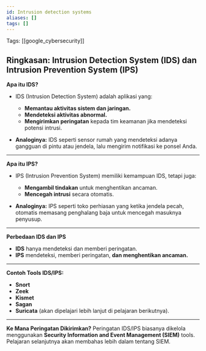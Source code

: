 ```yaml
---
id: Intrusion detection systems
aliases: []
tags: []
---
```


Tags: [[google_cybersecurity]]

## Ringkasan: Intrusion Detection System (IDS) dan Intrusion Prevention System (IPS)

**Apa itu IDS?**
- IDS (Intrusion Detection System) adalah aplikasi yang:
  - **Memantau aktivitas sistem dan jaringan.**
  - **Mendeteksi aktivitas abnormal.**
  - **Mengirimkan peringatan** kepada tim keamanan jika mendeteksi potensi intrusi.

- **Analoginya:**
  IDS seperti sensor rumah yang mendeteksi adanya gangguan di pintu atau jendela, lalu mengirim notifikasi ke ponsel Anda.

---

**Apa itu IPS?**
- IPS (Intrusion Prevention System) memiliki kemampuan IDS, tetapi juga:
  - **Mengambil tindakan** untuk menghentikan ancaman.
  - **Mencegah intrusi** secara otomatis.

- **Analoginya:**
  IPS seperti toko perhiasan yang ketika jendela pecah, otomatis memasang penghalang baja untuk mencegah masuknya penyusup.

---

**Perbedaan IDS dan IPS**
- **IDS** hanya mendeteksi dan memberi peringatan.
- **IPS** mendeteksi, memberi peringatan, **dan menghentikan ancaman.**

---

**Contoh Tools IDS/IPS:**
- **Snort**
- **Zeek**
- **Kismet**
- **Sagan**
- **Suricata** (akan dipelajari lebih lanjut di pelajaran berikutnya).

---

**Ke Mana Peringatan Dikirimkan?**
Peringatan IDS/IPS biasanya dikelola menggunakan **Security Information and Event Management (SIEM)** tools. Pelajaran selanjutnya akan membahas lebih dalam tentang SIEM.

